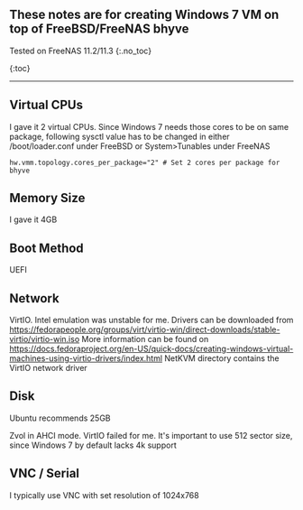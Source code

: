 ## These notes are for creating Windows 7 VM on top of FreeBSD/FreeNAS bhyve
Tested on FreeNAS 11.2/11.3
{:.no_toc}

{:toc}

----

## Virtual CPUs

I gave it 2 virtual CPUs. Since Windows 7 needs those cores to be on same package, following sysctl value has to be changed in either /boot/loader.conf under FreeBSD or System>Tunables under FreeNAS
```
hw.vmm.topology.cores_per_package="2" # Set 2 cores per package for bhyve
```

## Memory Size

I gave it 4GB

## Boot Method

UEFI

## Network

VirtIO. Intel emulation was unstable for me.
Drivers can be downloaded from <https://fedorapeople.org/groups/virt/virtio-win/direct-downloads/stable-virtio/virtio-win.iso>
More information can be found on <https://docs.fedoraproject.org/en-US/quick-docs/creating-windows-virtual-machines-using-virtio-drivers/index.html>
NetKVM directory contains the VirtIO network driver

## Disk

Ubuntu recommends 25GB

Zvol in AHCI mode. VirtIO failed for me. It's important to use 512 sector size, since Windows 7 by default lacks 4k support

## VNC / Serial

I typically use VNC with set resolution of 1024x768
